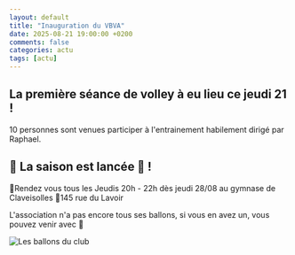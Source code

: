 ```yaml
---
layout: default
title: "Inauguration du VBVA"
date: 2025-08-21 19:00:00 +0200
comments: false
categories: actu
tags: [actu]
---
```


## La première séance de volley à eu lieu ce jeudi 21 ! 

10 personnes sont venues participer à l'entrainement habilement dirigé par Raphael.

## 🚀 La saison est lancée 🚀 ! 

📆Rendez vous tous les Jeudis 20h - 22h dès jeudi 28/08 au gymnase de Claveisolles 📍145 rue du Lavoir 

L'association n'a pas encore tous ses ballons, si vous en avez un, vous pouvez venir avec 🏐

![Les ballons du club](/assets/images/{{page.id}}/ballons.jpg "Les ballons du club")
